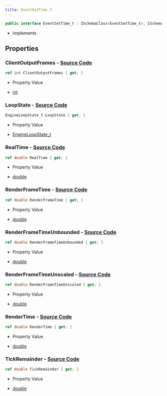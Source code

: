 ```yaml
---
title: EventSetTime_t
---
```


```csharp
public interface EventSetTime_t : ISchemaClass<EventSetTime_t>, ISchemaField, ISchemaClass, INativeHandle
```

- Implements

## Properties

### **ClientOutputFrames** - [Source Code](https://github.com/swiftly-solution/swiftlys2/blob/main/managed/src/SwiftlyS2.Generated/Schemas/Interfaces/EventSetTime_t.cs#L18)

```csharp
ref int ClientOutputFrames { get; }
```

- Property Value

- [int](https://learn.microsoft.com/dotnet/api/system.int32)

### **LoopState** - [Source Code](https://github.com/swiftly-solution/swiftlys2/blob/main/managed/src/SwiftlyS2.Generated/Schemas/Interfaces/EventSetTime_t.cs#L16)

```csharp
EngineLoopState_t LoopState { get; }
```

- Property Value

- [EngineLoopState_t](/docs/api/shared/schemadefinitions/engineloopstate_t)

### **RealTime** - [Source Code](https://github.com/swiftly-solution/swiftlys2/blob/main/managed/src/SwiftlyS2.Generated/Schemas/Interfaces/EventSetTime_t.cs#L20)

```csharp
ref double RealTime { get; }
```

- Property Value

- [double](https://learn.microsoft.com/dotnet/api/system.double)

### **RenderFrameTime** - [Source Code](https://github.com/swiftly-solution/swiftlys2/blob/main/managed/src/SwiftlyS2.Generated/Schemas/Interfaces/EventSetTime_t.cs#L24)

```csharp
ref double RenderFrameTime { get; }
```

- Property Value

- [double](https://learn.microsoft.com/dotnet/api/system.double)

### **RenderFrameTimeUnbounded** - [Source Code](https://github.com/swiftly-solution/swiftlys2/blob/main/managed/src/SwiftlyS2.Generated/Schemas/Interfaces/EventSetTime_t.cs#L26)

```csharp
ref double RenderFrameTimeUnbounded { get; }
```

- Property Value

- [double](https://learn.microsoft.com/dotnet/api/system.double)

### **RenderFrameTimeUnscaled** - [Source Code](https://github.com/swiftly-solution/swiftlys2/blob/main/managed/src/SwiftlyS2.Generated/Schemas/Interfaces/EventSetTime_t.cs#L28)

```csharp
ref double RenderFrameTimeUnscaled { get; }
```

- Property Value

- [double](https://learn.microsoft.com/dotnet/api/system.double)

### **RenderTime** - [Source Code](https://github.com/swiftly-solution/swiftlys2/blob/main/managed/src/SwiftlyS2.Generated/Schemas/Interfaces/EventSetTime_t.cs#L22)

```csharp
ref double RenderTime { get; }
```

- Property Value

- [double](https://learn.microsoft.com/dotnet/api/system.double)

### **TickRemainder** - [Source Code](https://github.com/swiftly-solution/swiftlys2/blob/main/managed/src/SwiftlyS2.Generated/Schemas/Interfaces/EventSetTime_t.cs#L30)

```csharp
ref double TickRemainder { get; }
```

- Property Value

- [double](https://learn.microsoft.com/dotnet/api/system.double)

